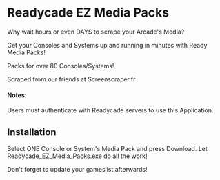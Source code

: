# Readycade EZ Media Packs

Why wait hours or even DAYS to scrape your Arcade's Media?

Get your Consoles and Systems up and running in minutes with Ready Media Packs!

Packs for over 80 Consoles/Systems!

Scraped from our friends at Screenscraper.fr

#### Notes:
Users must authenticate with Readycade servers to use this Application.

## Installation
Select ONE Console or System's Media Pack and press Download. Let Readycade_EZ_Media_Packs.exe do all the work!

Don't forget to update your gameslist afterwards!
